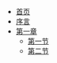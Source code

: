 * [首页]()
* [序言](README.md)
* [第一章](Chapter1/Section1)
  * [第一节](Chapter1/Section1)
  * [第二节](Chapter1/Section2)


